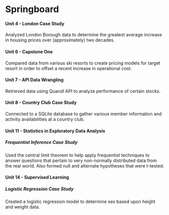 # Springboard
#### Unit 4 - London Case Study
Analyzed London Borough data to determine the greatest average increase in housing prices over (approximately) two decades.

#### Unit 6 - Capstone One
Compared data from various ski resorts to create pricing models for target resort in order to offset a recent increase in operational cost.

#### Unit 7 - API Data Wrangling
Retrieved data using Quandl API to analyze performance of certain stocks.

#### Unit 8 - Country Club Case Study
Connected to a SQLite database to gather various member information and activity availabilities at a country club.

#### Unit 11 - Statistics in Exploratory Data Analysis
##### Frequentist Inference Case Study
Used the central limit theorem to help apply frequentist techniques to answer questions that pertain to very non-normally distributed data from the real world. Also formed null and alternate hypotheses that were t-tested.

#### Unit 14 - Supervised Learning
##### Logistic Regression Case Study
Created a logistic regression model to determine sex based upon height and weight data.
